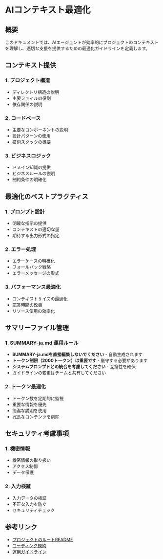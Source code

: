 # AIコンテキスト最適化

## 概要
このドキュメントでは、AIエージェントが効率的にプロジェクトのコンテキストを理解し、適切な支援を提供するための最適化ガイドラインを定義します。

## コンテキスト提供

### 1. プロジェクト構造
- ディレクトリ構造の説明
- 主要ファイルの役割
- 依存関係の説明

### 2. コードベース
- 主要なコンポーネントの説明
- 設計パターンの使用
- 技術スタックの概要

### 3. ビジネスロジック
- ドメイン知識の提供
- ビジネスルールの説明
- 制約条件の明確化

## 最適化のベストプラクティス

### 1. プロンプト設計
- 明確な指示の提供
- コンテキストの適切な量
- 期待する出力形式の指定

### 2. エラー処理
- エラーケースの明確化
- フォールバック戦略
- エラーメッセージの形式

### 3. パフォーマンス最適化
- コンテキストサイズの最適化
- 応答時間の改善
- リソース使用の効率化

## サマリーファイル管理

### 1. SUMMARY-ja.md 運用ルール
- **SUMMARY-ja.mdを直接編集しないでください** - 自動生成されます
- **トークン制限（2000トークン）は重要です** - 厳守する必要があります
- **システムプロンプトとの統合を考慮してください** - 互換性を確保
- ガイドラインの変更はチームと共有してください

### 2. トークン最適化
- トークン数を定期的に監視
- 重要な情報を優先
- 簡潔な説明を使用
- 冗長なコンテンツを削除

## セキュリティ考慮事項

### 1. 機密情報
- 機密情報の取り扱い
- アクセス制御
- データ保護

### 2. 入力検証
- 入力データの検証
- 不正な入力を防ぐ
- セキュリティチェック

## 参考リンク
- [プロジェクトのルートREADME](../../README.md)
- [コーディング規約](../../docs/standards/coding-standards.md)
- [運用ガイドライン](../../docs/ops/operational-guidelines.md) 